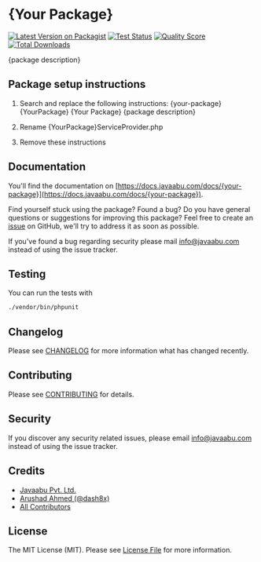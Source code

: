 # {Your Package}

[![Latest Version on Packagist](https://img.shields.io/packagist/v/javaabu/{your-package}.svg?style=flat-square)](https://packagist.org/packages/javaabu/{your-package})
[![Test Status](../../actions/workflows/run-tests.yml/badge.svg)](../../actions/workflows/run-tests.yml)
[![Quality Score](https://img.shields.io/scrutinizer/g/javaabu/{your-package}.svg?style=flat-square)](https://scrutinizer-ci.com/g/javaabu/{your-package})
[![Total Downloads](https://img.shields.io/packagist/dt/javaabu/{your-package}.svg?style=flat-square)](https://packagist.org/packages/javaabu/{your-package})

{package description}


## Package setup instructions
1. Search and replace the following instructions:
{your-package}
{YourPackage}
{Your Package}
{package description}

2. Rename {YourPackage}ServiceProvider.php

3. Remove these instructions


## Documentation

You'll find the documentation on [https://docs.javaabu.com/docs/{your-package}](https://docs.javaabu.com/docs/{your-package}).

Find yourself stuck using the package? Found a bug? Do you have general questions or suggestions for improving this package? Feel free to create an [issue](../../issues) on GitHub, we'll try to address it as soon as possible.

If you've found a bug regarding security please mail [info@javaabu.com](mailto:info@javaabu.com) instead of using the issue tracker.


## Testing

You can run the tests with

``` bash
./vendor/bin/phpunit
```

## Changelog

Please see [CHANGELOG](CHANGELOG.md) for more information what has changed recently.

## Contributing

Please see [CONTRIBUTING](CONTRIBUTING.md) for details.

## Security

If you discover any security related issues, please email [info@javaabu.com](mailto:info@javaabu.com) instead of using the issue tracker.

## Credits

- [Javaabu Pvt. Ltd.](https://github.com/javaabu)
- [Arushad Ahmed (@dash8x)](http://arushad.org)
- [All Contributors](../../contributors)

## License

The MIT License (MIT). Please see [License File](LICENSE.md) for more information.
